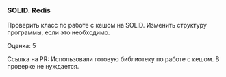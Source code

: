 ### SOLID. Redis

Проверить класс по работе с кешом на SOLID. Изменить структуру программы, если это необходимо.

Оценка: 5

Ссылка на PR:
Использовали готовую библиотеку по работе с кешом. В проверке не нуждается.